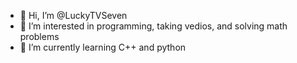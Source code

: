 - 👋 Hi, I’m @LuckyTVSeven
- 👀 I’m interested in programming, taking vedios, and solving math problems
- 🌱 I’m currently learning C++ and python

<!---
LuckyTVSeven/LuckyTVSeven is a ✨ special ✨ repository because its `README.md` (this file) appears on your GitHub profile.
You can click the Preview link to take a look at your changes.
--->
